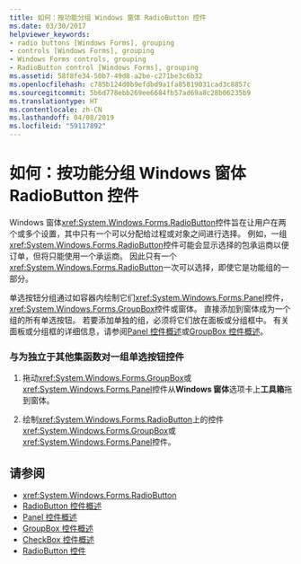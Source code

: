 ```yaml
---
title: 如何：按功能分组 Windows 窗体 RadioButton 控件
ms.date: 03/30/2017
helpviewer_keywords:
- radio buttons [Windows Forms], grouping
- controls [Windows Forms], grouping
- Windows Forms controls, grouping
- RadioButton control [Windows Forms], grouping
ms.assetid: 58f8fe34-50b7-49d8-a2be-c271be3c6b32
ms.openlocfilehash: c785b124d0b9efdbd9a1fa85819031cad3c8857c
ms.sourcegitcommit: 5b6d778ebb269ee6684fb57ad69a8c28b06235b9
ms.translationtype: HT
ms.contentlocale: zh-CN
ms.lasthandoff: 04/08/2019
ms.locfileid: "59117892"
---
```

# <a name="how-to-group-windows-forms-radiobutton-controls-to-function-as-a-set"></a>如何：按功能分组 Windows 窗体 RadioButton 控件
Windows 窗体<xref:System.Windows.Forms.RadioButton>控件旨在让用户在两个或多个设置，其中只有一个可以分配给过程或对象之间进行选择。 例如，一组<xref:System.Windows.Forms.RadioButton>控件可能会显示选择的包承运商以便订单，但将只能使用一个承运商。 因此只有一个<xref:System.Windows.Forms.RadioButton>一次可以选择，即使它是功能组的一部分。  
  
 单选按钮分组通过如容器内绘制它们<xref:System.Windows.Forms.Panel>控件，<xref:System.Windows.Forms.GroupBox>控件或窗体。 直接添加到窗体成为一个组的所有单选按钮。 若要添加单独的组，必须将它们放在面板或分组框中。 有关面板或分组框的详细信息，请参阅[Panel 控件概述](panel-control-overview-windows-forms.md)或[GroupBox 控件概述](groupbox-control-overview-windows-forms.md)。  
  
### <a name="to-group-radiobutton-controls-as-a-set-to-function-independently-of-other-sets"></a>与为独立于其他集函数对一组单选按钮控件  
  
1.  拖动<xref:System.Windows.Forms.GroupBox>或<xref:System.Windows.Forms.Panel>控件从**Windows 窗体**选项卡上**工具箱**拖到窗体。  
  
2.  绘制<xref:System.Windows.Forms.RadioButton>上的控件<xref:System.Windows.Forms.GroupBox>或<xref:System.Windows.Forms.Panel>控件。  
  
## <a name="see-also"></a>请参阅

- <xref:System.Windows.Forms.RadioButton>
- [RadioButton 控件概述](radiobutton-control-overview-windows-forms.md)
- [Panel 控件概述](panel-control-overview-windows-forms.md)
- [GroupBox 控件概述](groupbox-control-overview-windows-forms.md)
- [CheckBox 控件概述](checkbox-control-overview-windows-forms.md)
- [RadioButton 控件](radiobutton-control-windows-forms.md)
